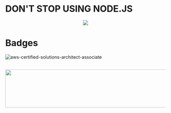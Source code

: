 # DON'T STOP USING NODE.JS

<p align="center">
  <img src="https://upload.wikimedia.org/wikipedia/commons/d/d9/Node.js_logo.svg" />
</p>

# Badges
![aws-certified-solutions-architect-associate](https://github.com/imkdw/imkdw/assets/79612895/b6c1ae81-12d0-4b23-ad66-a4fc02caee31)

<br>

<a href="https://github.com/devxb/gitanimals">
  <img
    src="https://render.gitanimals.org/lines/imkdw?pet-id=632555550388345129"
    width="600"
    height="120"
  />
</a>
  
